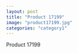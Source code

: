 ```yaml
---
layout: post
title: "Product 17199"
image: "product17199.jpg"
categories: "category1"
---
```

Product 17199
